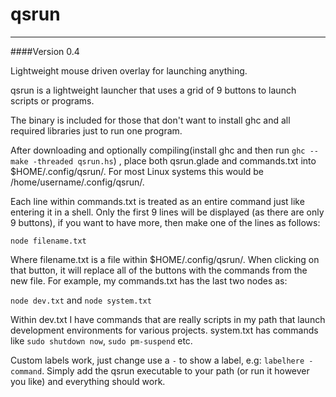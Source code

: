 qsrun
=====

-----

####Version 0.4




Lightweight mouse driven overlay for launching anything.

qsrun is a lightweight launcher that uses a grid of 9 buttons to launch scripts or programs. 

The binary is included for those that don't want to install ghc and all required libraries just to run one program.

After downloading and optionally compiling(install ghc and then run `ghc --make -threaded qsrun.hs`) , place both qsrun.glade and commands.txt into $HOME/.config/qsrun/. For most Linux systems this would be /home/username/.config/qsrun/.  

Each line within commands.txt is treated as an entire command just like entering it in a shell. Only the first 9 lines will be displayed (as there are only 9 buttons), if you want to have more, then make one of the lines as follows: 

`node filename.txt`

Where filename.txt is a file within $HOME/.config/qsrun/.
When clicking on that button, it will replace all of the buttons with the commands from the new file. 
For example, my commands.txt has the last two nodes as:

`node dev.txt`
and
`node system.txt`

Within dev.txt I have commands that are really scripts in my path that launch development environments for various projects. system.txt has commands like `sudo shutdown now`, `sudo pm-suspend` etc.

Custom labels work, just change use a `-` to show a label, e.g: `labelhere - command`.
Simply add the qsrun executable to your path (or run it however you like) and everything should work.
